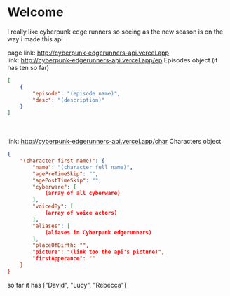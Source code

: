 # Welcome
I really like cyberpunk edge runners so seeing as the new season is on the way i made this api <br>

page link: http://cyberpunk-edgerunners-api.vercel.app
<br>
link: http://cyberpunk-edgerunners-api.vercel.app/ep
Episodes object (it has ten so far)
```json
[
    {
        "episode": "(episode name)",
        "desc": "(description)"
    }
]
```
<br> <br>
link: http://cyberpunk-edgerunners-api.vercel.app/char
Characters object
```json
{
    "(character first name)": {
        "name": "(character full name)",
        "agePreTimeSkip": "",
        "agePostTimeSkip": "",
        "cyberware": [
            (array of all cyberware)
        ],
        "voicedBy": [
            (array of voice actors)
        ],
        "aliases": [
            (aliases in Cyberpunk edgerunners)
        ],
        "placeOfBirth: "",
        "picture": "(link too the api's picture)",
        "firstApperance": ""
    }
}
```
so far it has ["David", "Lucy", "Rebecca"]